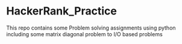 # HackerRank_Practice
This repo contains some Problem solving assignments using python including some matrix diagonal problem to I/O based problems
